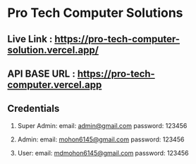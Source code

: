 # Pro Tech Computer Solutions

## Live Link : https://pro-tech-computer-solution.vercel.app/

## API BASE URL : https://pro-tech-computer.vercel.app

## Credentials

1. Super Admin:
   email: admin@gmail.com
   password: 123456

2. Admin:
   email: mohon6145@gmail.com
   password: 123456

3. User:
   email: mdmohon6145@gmail.com
   password: 123456
